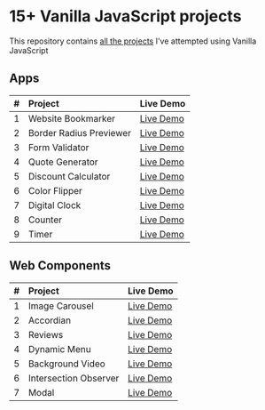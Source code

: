 # 15+ Vanilla JavaScript projects
This repository contains [all the projects](https://vaishnav-sh.github.io/Javascript-mini-projects/) I've attempted using Vanilla JavaScript

## Apps
| # | Project     | Live Demo                |
| :-------- | :------- | :------------------------- |
| 1 | Website Bookmarker | [Live Demo](https://vaishnav-sh.github.io/Javascript-mini-projects/website%20bookmarker/index.html) |
| 2 | Border Radius Previewer | [Live Demo](https://vaishnav-sh.github.io/Javascript-mini-projects/Border%20radius%20previewer/index.html) |
| 3 | Form Validator | [Live Demo](https://vaishnav-sh.github.io/Javascript-mini-projects/Form%20validator/index.html) |
| 4 | Quote Generator | [Live Demo](https://vaishnav-sh.github.io/Javascript-mini-projects/quote%20generator/index.html) |
| 5 | Discount Calculator | [Live Demo](https://vaishnav-sh.github.io/Javascript-mini-projects/Counter/index.html) |
| 6 | Color Flipper | [Live Demo](https://vaishnav-sh.github.io/Javascript-mini-projects/Color%20Flipper/index.html) |
| 7 | Digital Clock | [Live Demo](https://vaishnav-sh.github.io/Javascript-mini-projects/digital%20clock/index.html) |
| 8 | Counter | [Live Demo](https://vaishnav-sh.github.io/Javascript-mini-projects/Counter/index.html) |
| 9 | Timer | [Live Demo](https://vaishnav-sh.github.io/Javascript-mini-projects/timer/index.html) |

## Web Components
| # | Project     | Live Demo                |
| :-------- | :------- | :------------------------- |
| 1 | Image Carousel | [Live Demo](https://vaishnav-sh.github.io/Javascript-mini-projects/carousel/index.html) |
| 2 | Accordian | [Live Demo](https://vaishnav-sh.github.io/Javascript-mini-projects/accordian/index.html) |
| 3 | Reviews | [Live Demo](https://vaishnav-sh.github.io/Javascript-mini-projects/Reviews/index.html) |
| 4 | Dynamic Menu | [Live Demo](https://vaishnav-sh.github.io/Javascript-mini-projects/dynamic%20menu/index.html) |
| 5 | Background Video | [Live Demo](https://vaishnav-sh.github.io/Javascript-mini-projects/bgvideo/index.html) |
| 6 | Intersection Observer | [Live Demo](https://vaishnav-sh.github.io/Javascript-mini-projects/intersection%20observer/index.html) |
| 7 | Modal | [Live Demo](https://vaishnav-sh.github.io/Javascript-mini-projects/modal/index.html) |
